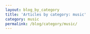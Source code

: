 ```yaml
---
layout: blog_by_category
title: 'Articles by category: music'
category: music
permalink: /blog/category/music/
---
```

